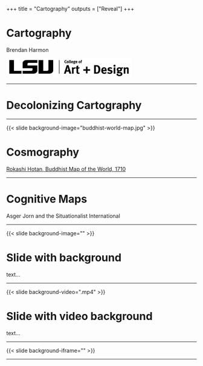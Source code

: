 +++
title = "Cartography"
outputs = ["Reveal"]
+++

# Cartography

Brendan Harmon

<img height="50px" src="lsu-coad-logo.png">

---

# Decolonizing Cartography

---

{{< slide background-image="buddhist-world-map.jpg" >}}

# Cosmography

[Rokashi Hotan, Buddhist Map of the World, 1710](https://g.co/arts/1Vug3pMVhGBYSySK9)

---

# Cognitive Maps

Asger Jorn and the Situationalist International

---

{{< slide background-image="" >}}
# Slide with background

text...

---

{{< slide background-video=".mp4" >}}
# Slide with video background

text...

---

{{< slide background-iframe="" >}}

---
